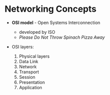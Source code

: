 # Networking Concepts

- **OSI model** - Open Systems Interconnection
	- developed by ISO
	- _Please Do Not Throw Spinach Pizza Away_

- OSI layers:

	1. Physical layers
	2. Data Link
	3. Network
	4. Transport
	5. Session
	6. Presentation
	7. Application